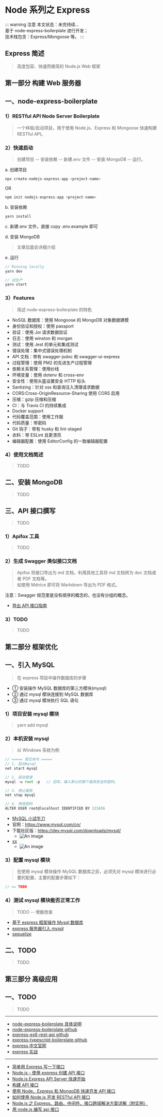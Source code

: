 # Node 系列之 Express

::: warning 注意
本文状态：未完待续...<br/>
基于 node-express-boilerplate 进行开发；<br/>
技术栈包含：Express/Mongoose 等。
:::

## Express 简述

> 高度包容、快速而极简的 Node.js Web 框架

## 第一部分 构建 Web 服务器

## 一、node-express-boilerplate

### 1）RESTful API Node Server Boilerplate

> 一个样板/启动项目，用于使用 Node.js、Express 和 Mongoose 快速构建 RESTful API。

### 2）快速启动

> 创建项目 -- 安装依赖 -- 新建.env 文件 -- 安装 MongoDB -- 运行。

a. 创建项目

```js
npx create-nodejs-express-app <project-name>
```

OR

```js
npm init nodejs-express-app <project-name>
```

b. 安装依赖

```js
yarn install
```

c. 新建.env 文件，直接 copy .env.example 即可

d. 安装 MongoDB

> 文章后面会详细介绍

e. 运行

```js
// Running locally
yarn dev

// 试生产
yarn start
```

### 3）Features

> 简述 node-express-boilerplate 的特色

- NoSQL 数据库：使用 Mongoose 的 MongoDB 对象数据建模
- 身份验证和授权：使用 passport
- 验证：使用 Joi 请求数据验证
- 日志：使用 winston 和 morgan
- 测试：使用 Jest 的单元和集成测试
- 错误处理：集中式错误处理机制
- API 文档：带有 swagger-jsdoc 和 swagger-ui-express
- 过程管理：使用 PM2 的先进生产过程管理
- 依赖关系管理：使用纱线
- 环境变量：使用 dotenv 和 cross-env
- 安全性：使用头盔设置安全 HTTP 标头
- Santizing：针对 xss 和查询注入清理请求数据
- CORS:Cross-OriginResource-Sharing 使用 CORS 启用
- 压缩：gzip 压缩和压缩
- CI：与 Travis CI 的持续集成
- Docker support
- 代码覆盖范围：使用工作服
- 代码质量：带密码
- Git 钩子：带有 husky 和 lint-staged
- 衣料：带 ESLint 且更漂亮
- 编辑器配置：使用 EditorConfig 的一致编辑器配置

### 4）使用文档简述

> TODO

## 二、安装 MongoDB

> TODO

## 三、API 接口撰写

> TODO

### 1）Apifox 工具

> TODO

### 2）生成 Swagger 类似接口文档

> Apifox 将接口导出为 md 文档，利用其他工具将 md 文档转为 doc 文档或者 PDF 文档等。<br/>
> 如使用 Mdnice 即可将 Markdown 导出为 PDF 格式。

注意：Swagger 规范里是没有顺序的概念的，也没有分组的概念。

- [导出 API 接口指南](https://apifox.com/help/app/export/)

### 3）TODO

> TODO

## 第二部分 框架优化

## 一、引入 MySQL

> 在 express 项目中操作数据库的步骤

- ① 安装操作 MySQL 数据库的第三方模块(mysql)
- ② 通过 mysql 模块连接到 MySQL 数据库
- ③ 通过 mysql 模块执行 SQL 语句

### 1）项目安装 mysql 模块

> yarn add mysql

### 2）本机安装 mysql

> 以 Windows 系统为例

```js
// ===== 常见命令 =====
// 1. 启动mysql
net start mysql

// 2. 启动登录
mysql -u root -p   // 回车，输入默认的那个极其安全的密码。

// 3. 停止服务
net stop mysql

// 4. 修改密码
ALTER USER root@localhost IDENTIFIED BY 123456
```

- [MySQL 小试牛刀](https://fe.ycy88.com/backend/MySQL.html)
- 官网：https://www.mysql.com/cn/
- 下载社区版：https://dev.mysql.com/downloads/mysql/
  - ![An image](/images/node/express/mysql.png)
- [xx](https://blog.csdn.net/qq_36923376/article/details/83590828)
  - ![An image](/images/node/express/mysql-2.png)

### 3）配置 mysql 模块

> 在使用 mysql 模块操作 MySQL 数据库之前，必须先对 mysql 模块进行必要的配置，主要的配置步骤如下：

```js
// == TODO
```

### 4）测试 mysql 模块能否正常工作

> TODO -- 增删改查

- [基于 express 框架操作 Mysql 数据库](https://blog.csdn.net/h18377528386/article/details/123376904)
- [express 服务器引入 mysql](https://blog.csdn.net/m0_45136861/article/details/114340541)
- [sequelize](https://sequelize.org/)

## 二、TODO

> TODO

## 第三部分 高级应用

## 一、TODO

> TODO

---

- [node-express-boilerplate 具体说明](https://www.5axxw.com/wiki/content/z3s21v)
- [node-express-boilerplate github](https://github.com/hagopj13/node-express-boilerplate)
- [express-es6-rest-api github](https://github.com/developit/express-es6-rest-api)
- [express-typescript-boilerplate github](https://github.com/w3tecch/express-typescript-boilerplate)
- [express 中文官网](https://expressjs.com/zh-cn/)
- [express 实战](https://bignerdcoding.gitbooks.io/express/content/gou-jian-api-jie-kou.html)

---

- [简单用 Express 写一下接口](https://juejin.cn/post/7072704649706504200)
- [Node.js - 使用 express 创建 API 接口](https://juejin.cn/post/7085128644745494536)
- [Node.js Express API Server 快速开始](https://docs.authing.cn/v2/quickstarts/apiServer/nodeJsExpress/)
- [构建 API 接口](https://bignerdcoding.gitbooks.io/express/content/gou-jian-api-jie-kou.html)
- [使用 Node、Express 和 MongoDB 快速开发 API 接口](https://wisestcoder.github.io/node-express-mongodb-api/)
- [如何使用 Node.js 开发 RESTful API 接口](https://cloud.tencent.com/developer/article/2045817)
- [Node.js 之 Express、路由、中间件、接口跨域解决方案详解（附实例）](https://developer.aliyun.com/article/990141)
- [用 node.js 编写 api 接口](https://www.cnblogs.com/tuspring/p/14340457.html)

